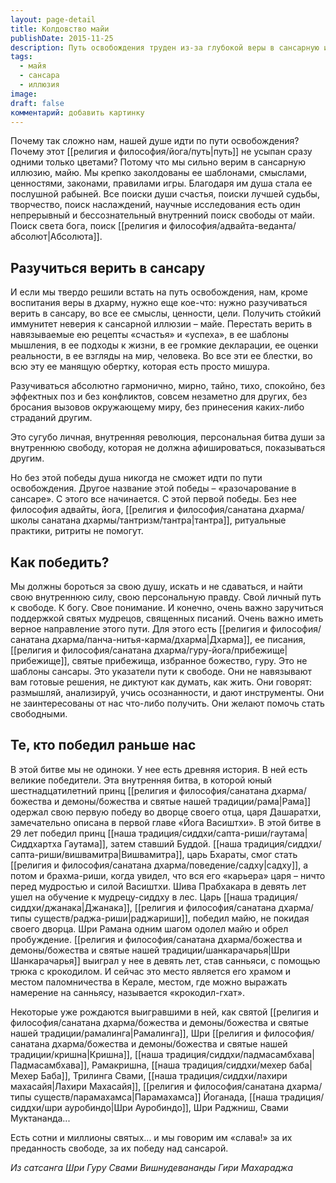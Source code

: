 ```yaml
---
layout: page-detail
title: Колдовство майи
publishDate: 2015-11-25
description: Путь освобождения труден из-за глубокой веры в сансарную иллюзию - майю. Чтобы идти к свободе, нужно разочароваться в сансаре, перестать верить в её ценности и шаблоны, и обрести внутреннюю независимость. Помогают в этом поддержка гуру, писаний и примеры великих победителей майи, таких как Будда, Рама, Джанака и другие святые.
tags:
  - майя
  - сансара
  - иллюзия
image: 
draft: false
комментарий: добавить картинку
---
```


Почему так сложно нам, нашей душе идти по пути освобождения? Почему этот [[религия и философия/йога/путь|путь]] не усыпан сразу одними только цветами? Потому что мы сильно верим в сансарную иллюзию, майю. Мы крепко заколдованы ее шаблонами, смыслами, ценностями, законами, правилами игры. Благодаря им душа стала ее послушной рабыней. Все поиски души счастья, поиски лучшей судьбы, творчество, поиск наслаждений, научные исследования есть один непрерывный и бессознательный внутренний поиск свободы от майи. Поиск света бога, поиск [[религия и философия/адвайта-веданта/абсолют|Абсолюта]].

## Разучиться верить в сансару
И если мы твердо решили встать на путь освобождения, нам, кроме воспитания веры в дхарму, нужно еще кое-что: нужно разучиваться верить в сансару, во все ее смыслы, ценности, цели. Получить стойкий иммунитет неверия к сансарной иллюзии – майе. Перестать верить в навязываемые ею рецепты «счастья» и «успеха», в ее шаблоны мышления, в ее подходы к жизни, в ее громкие декларации, ее оценки реальности, в ее взгляды на мир, человека. Во все эти ее блестки, во всю эту ее манящую обертку, которая есть просто мишура.

Разучиваться абсолютно гармонично, мирно, тайно, тихо, спокойно, без эффектных поз и без конфликтов, совсем незаметно для других, без бросания вызовов окружающему миру, без принесения каких-либо страданий другим.

Это сугубо личная, внутренняя революция, персональная битва души за внутреннюю свободу, которая не должна афишироваться, показываться другим.

Но без этой победы душа никогда не сможет идти по пути освобождения. Другое название этой победы – «разочарование в сансаре». С этого все начинается. С этой первой победы. Без нее философия адвайты, йога, [[религия и философия/санатана дхарма/школы санатана дхармы/тантризм/тантра|тантра]], ритуальные практики, ритриты не помогут.

## Как победить?
Мы должны бороться за свою душу, искать и не сдаваться, и найти свою внутреннюю силу, свою персональную правду. Свой личный путь к свободе. К богу. Свое понимание. И конечно, очень важно заручиться поддержкой святых мудрецов, священных писаний. Очень важно иметь верное направление этого пути. Для этого есть [[религия и философия/санатана дхарма/панча-нитья-карма/дхарма|Дхарма]], ее писания, [[религия и философия/санатана дхарма/гуру-йога/прибежище|прибежище]], святые прибежища, избранное божество, гуру. Это не шаблоны сансары. Это указатели пути к свободе. Они не навязывают вам готовые решения, не диктуют как думать, как жить. Они говорят: размышляй, анализируй, учись осознанности, и дают инструменты. Они не заинтересованы от нас что-либо получить. Они желают помочь стать свободными.

## Те, кто победил раньше нас
В этой битве мы не одиноки. У нее есть древняя история. В ней есть великие победители. Эта внутренняя битва, в которой юный шестнадцатилетний принц [[религия и философия/санатана дхарма/божества и демоны/божества и святые нашей традиции/рама|Рама]] одержал свою первую победу во дворце своего отца, царя Дашаратхи, замечательно описана в первой главе «Йога Васиштхи». В этой битве в 29 лет победил принц [[наша традиция/сиддхи/сапта-риши/гаутама|Сиддхартха Гаутама]], затем ставший Буддой. [[наша традиция/сиддхи/сапта-риши/вишвамитра|Вишвамитра]], царь Бхараты, смог стать [[религия и философия/санатана дхарма/поведение/садху|садху]], а потом и брахма-риши, когда увидел, что вся его «карьера» царя – ничто перед мудростью и силой Васиштхи. Шива Прабхакара в девять лет ушел на обучение к мудрецу-сиддху в лес. Царь [[наша традиция/сиддхи/джанака|Джанака]], [[религия и философия/санатана дхарма/типы существ/раджа-риши|раджариши]], победил майю, не покидая своего дворца. Шри Рамана одним шагом одолел майю и обрел пробуждение. [[религия и философия/санатана дхарма/божества и демоны/божества и святые нашей традиции/шанкарачарья|Шри Шанкарачарья]] выиграл у нее в девять лет, став санньяси, с помощью трюка с крокодилом. И сейчас это место является его храмом и местом паломничества в Керале, местом, где можно выражать намерение на санньясу, называется «крокодил-гхат».

Некоторые уже рождаются выигравшими в ней, как святой [[религия и философия/санатана дхарма/божества и демоны/божества и святые нашей традиции/рамалинга|Рамалинга]], Шри [[религия и философия/санатана дхарма/божества и демоны/божества и святые нашей традиции/кришна|Кришна]], [[наша традиция/сиддхи/падмасамбхава|Падмасамбхава]], Рамакришна, [[наша традиция/сиддхи/мехер баба|Мехер Баба]], Трилинга Свами, [[наша традиция/сиддхи/лахири махасайя|Лахири Махасайя]], [[религия и философия/санатана дхарма/типы существ/парамахамса|Парамахамса]] Йоганада, [[наша традиция/сиддхи/шри ауробиндо|Шри Ауробиндо]], Шри Раджниш, Свами Муктананда...

Есть сотни и миллионы святых... и мы говорим им «слава!» за их преданность свободе, за их победу над сансарой.

*Из сатсанга Шри Гуру Свами Вишнудевананды Гири Махараджа*

